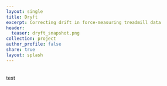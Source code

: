 ```yaml
---
layout: single
title: Dryft
excerpt: Correcting drift in force-measuring treadmill data
header:
  teaser: dryft_snapshot.png
collection: project
author_profile: false
share: true
layout: splash
---
```

<br>
test
